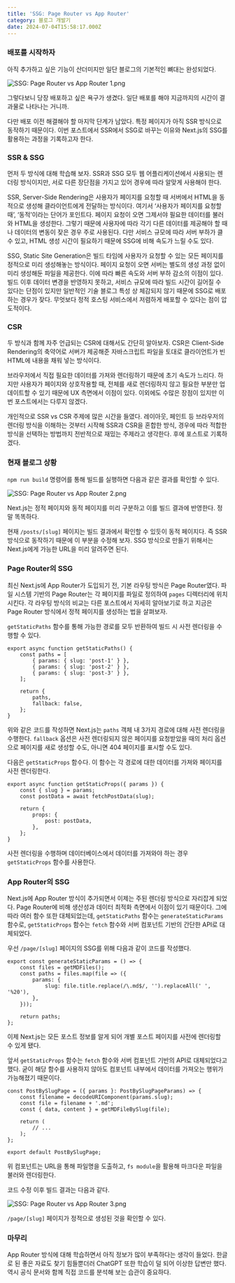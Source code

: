 ```yaml
---
title: 'SSG: Page Router vs App Router'
category: 블로그 개발기
date: 2024-07-04T15:58:17.000Z
---
```


### 배포를 시작하자

아직 추가하고 싶은 기능이 산더미지만 일단 블로그의 기본적인 뼈대는 완성되었다.

![SSG: Page Router vs App Router 1.png](/image/SSG:%20Page%20Router%20vs%20App%20Router%201.png)

그렇다보니 당장 배포하고 싶은 욕구가 생겼다. 일단 배포를 해야 지금까지의 시간이 결과물로 나타나는 거니까.

다만 배포 이전 해결해야 할 마지막 단계가 남았다. 특정 페이지가 아직 SSR 방식으로 동작하기 때문이다. 이번 포스트에서 SSR에서 SSG로 바꾸는 이유와 Next.js의 SSG를 활용하는 과정을 기록하고자 한다.

### SSR & SSG

먼저 두 방식에 대해 학습해 보자. SSR과 SSG 모두 웹 어플리케이션에서 사용되는 렌더링 방식이지만, 서로 다른 장단점을 가지고 있어 경우에 따라 알맞게 사용해야 한다.

SSR, Server-Side Rendering은 사용자가 페이지를 요청할 때 서버에서 HTML을 동적으로 생성해 클라이언트에게 전달하는 방식이다. 여기서 ‘사용자가 페이지를 요청할 때’, ‘동적’이라는 단어가 포인트다. 페이지 요청이 오면 그제서야 필요한 데이터를 불러와 HTML을 생성한다. 그렇기 때문에 사용자에 따라 각기 다른 데이터를 제공해야 할 때나 데이터의 변동이 잦은 경우 주로 사용된다. 다만 서비스 규모에 따라 서버 부하가 클 수 있고, HTML 생성 시간이 필요하기 때문에 SSG에 비해 속도가 느릴 수도 있다.

SSG, Static Site Generation은 빌드 타임에 사용자가 요청할 수 있는 모든 페이지를 정적으로 미리 생성해놓는 방식이다. 페이지 요청이 오면 서버는 별도의 생성 과정 없이 미리 생성해둔 파일을 제공한다. 이에 따라 빠른 속도와 서버 부하 감소의 이점이 있다. 빌드 이후 데이터 변경을 반영하지 못하고, 서비스 규모에 따라 빌드 시간이 길어질 수 있다는 단점이 있지만 일반적인 기술 블로그 특성 상 체감되지 않기 때문에 SSG로 배포하는 경우가 잦다. 무엇보다 정적 호스팅 서비스에서 저렴하게 배포할 수 있다는 점이 압도적이다.

### CSR

두 방식과 함께 자주 언급되는 CSR에 대해서도 간단히 알아보자. CSR은 Client-Side Rendering의 축약어로 서버가 제공해준 자바스크립트 파일을 토대로 클라이언트가 빈 HTML에 내용을 채워 넣는 방식이다.

브라우저에서 직접 필요한 데이터를 가져와 렌더링하기 때문에 초기 속도가 느리다. 하지만 사용자가 페이지와 상호작용할 때, 전체를 새로 렌더링하지 않고 필요한 부분만 업데이트할 수 있기 때문에 UX 측면에서 이점이 있다. 이외에도 수많은 장점이 있지만 이번 포스트에서는 다루지 않겠다.

개인적으로 SSR vs CSR 주제에 많은 시간을 들였다. 레이아웃, 페인트 등 브라우저의 렌더링 방식을 이해하는 것부터 시작해 SSR과 CSR을 혼합한 방식, 경우에 따라 적합한 방식을 선택하는 방법까지 전반적으로 재밌는 주제라고 생각한다. 후에 포스트로 기록하겠다.

### 현재 블로그 상황

`npm run build` 명령어를 통해 빌드를 실행하면 다음과 같은 결과를 확인할 수 있다.

![SSG: Page Router vs App Router 2.png](/image/SSG:%20Page%20Router%20vs%20App%20Router%202.png)

Next.js는 정적 페이지와 동적 페이지를 미리 구분하고 이를 빌드 결과에 반영한다. 정말 똑똑하다.

현재 `/posts/[slug]` 페이지는 빌드 결과에서 확인할 수 있듯이 동적 페이지다. 즉 SSR 방식으로 동작하기 때문에 이 부분을 수정해 보자. SSG 방식으로 만들기 위해서는 Next.js에게 가능한 URL을 미리 알려주면 된다.

### Page Router의 SSG

최신 Next.js에 App Router가 도입되기 전, 기본 라우팅 방식은 Page Router였다. 파일 시스템 기반의 Page Router는 각 페이지를 파일로 정의하여 `pages` 디렉터리에 위치시킨다. 각 라우팅 방식의 비교는 다른 포스트에서 자세히 알아보기로 하고 지금은 Page Router 방식에서 정적 페이지를 생성하는 법을 살펴보자.

`getStaticPaths` 함수를 통해 가능한 경로를 모두 반환하여 빌드 시 사전 렌더링을 수행할 수 있다.

```tsx
export async function getStaticPaths() {
    const paths = [
        { params: { slug: 'post-1' } },
        { params: { slug: 'post-2' } },
        { params: { slug: 'post-3' } },
    ];

    return {
        paths,
        fallback: false,
    };
}
```

위와 같은 코드를 작성하면 Next.js는 `paths` 객체 내 3가지 경로에 대해 사전 렌더링을 수행한다. `fallback` 옵션은 사전 렌더링되지 않은 페이지를 요청받았을 때의 처리 옵션으로 페이지를 새로 생성할 수도, 아니면 404 페이지를 표시할 수도 있다.

다음은 `getStaticProps` 함수다. 이 함수는 각 경로에 대한 데이터를 가져와 페이지를 사전 렌더링한다.

```tsx
export async function getStaticProps({ params }) {
    const { slug } = params;
    const postData = await fetchPostData(slug);

    return {
        props: {
            post: postData,
        },
    };
}
```

사전 렌더링을 수행하며 데이터베이스에서 데이터를 가져와야 하는 경우 `getStaticProps` 함수를 사용한다.

### App Router의 SSG

Next.js에 App Router 방식이 추가되면서 이제는 주된 렌더링 방식으로 자리잡게 되었다. Page Router에 비해 생산성과 데이터 최적화 측면에서 이점이 있기 때문이다. 그에 따라 여러 함수 또한 대체되었는데, `getStaticPaths` 함수는 `generateStaticParams` 함수로, `getStaticProps` 함수는 `fetch` 함수와 서버 컴포넌트 기반의 간단한 API로 대체되었다.

우선 `/page/[slug]` 페이지의 SSG를 위해 다음과 같이 코드를 작성했다.

```tsx
export const generateStaticParams = () => {
    const files = getMDFiles();
    const paths = files.map(file => ({
        params: {
            slug: file.title.replace(/\.md$/, '').replaceAll(' ', '%20'),
        },
    }));

    return paths;
};
```

이제 Next.js는 모든 포스트 정보를 알게 되어 개별 포스트 페이지를 사전에 렌더링할 수 있게 됐다.

앞서 `getStaticProps` 함수는 `fetch` 함수와 서버 컴포넌트 기반의 API로 대체되었다고 했다. 굳이 해당 함수를 사용하지 않아도 컴포넌트 내부에서 데이터를 가져오는 행위가 가능해졌기 때문이다.

```tsx
const PostBySlugPage = ({ params }: PostBySlugPageParams) => {
    const filename = decodeURIComponent(params.slug);
    const file = filename + '.md';
    const { data, content } = getMDFileBySlug(file);

    return (
        // ...
    );
};

export default PostBySlugPage;
```

위 컴포넌트는 URL을 통해 파일명을 도출하고, `fs module`을 활용해 마크다운 파일을 불러와 렌더링한다.

코드 수정 이후 빌드 결과는 다음과 같다.

![SSG: Page Router vs App Router 3.png](/image/SSG:%20Page%20Router%20vs%20App%20Router%203.png)

`/page/[slug]` 페이지가 정적으로 생성된 것을 확인할 수 있다.

### 마무리

App Router 방식에 대해 학습하면서 아직 정보가 많이 부족하다는 생각이 들었다. 한글로 된 좋은 자료도 찾기 힘들뿐더러 ChatGPT 또한 학습이 덜 되어 이상한 답변만 했다. 역시 공식 문서와 함께 직접 코드를 분석해 보는 습관이 중요하다.
